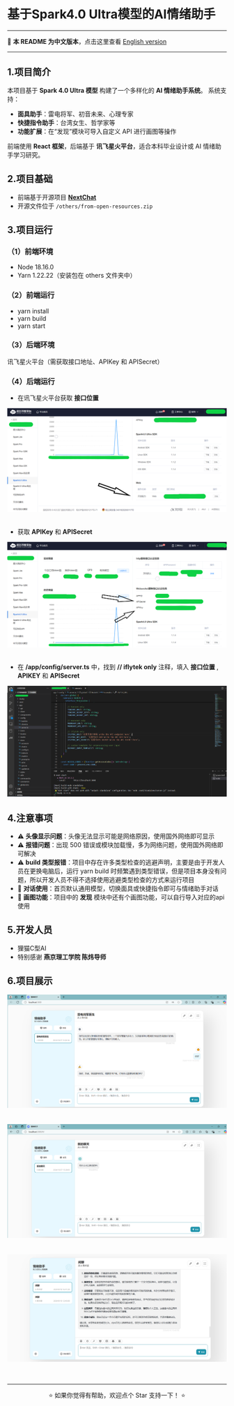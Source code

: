 # 基于Spark4.0 Ultra模型的AI情绪助手

---

📖 **本 README 为中文版本**，点击这里查看 [English version](./README_EN.md)  

---

## 1.项目简介
本项目基于 **Spark 4.0 Ultra 模型** 构建了一个多样化的 **AI 情绪助手系统**。
系统支持：
- **面具助手**：雷电将军、初音未来、心理专家  
- **快捷指令助手**：台湾女生、哲学家等  
- **功能扩展**：在“发现”模块可导入自定义 API 进行画图等操作  

前端使用 **React 框架**，后端基于 **讯飞星火平台**，适合本科毕业设计或 AI 情绪助手学习研究。

## 2.项目基础
- 前端基于开源项目 [**NextChat**](https://github.com/ChatGPTNextWeb/ChatGPT-Next-Web)  
- 开源文件位于 `/others/from-open-resources.zip`


## 3.项目运行
### （1）前端环境
- Node 18.16.0
- Yarn 1.22.22（安装包在 others 文件夹中）

### （2）前端运行
- yarn install
- yarn build
- yarn start

### （3）后端环境
讯飞星火平台（需获取接口地址、APIKey 和 APISecret）

### （4）后端运行
- 在讯飞星火平台获取 **接口位置**
<img src="/others/show1.png"/>
<br>
<br>

- 获取 **APIKey** 和 **APISecret**
  
<img src="/others/show22.png"/>
<br>
<br>

- 在 __/app/config/server.ts__ 中，找到 __// iflytek only__ 注释，填入 __接口位置__ , __APIKEY__ 和 __APISecret__

<img src="/others/show3.png"/>
<br>

## 4.注意事项
- ⚠️ **头像显示问题**：头像无法显示可能是网络原因，使用国外网络即可显示 
- ⚠️ **报错问题**：出现 500 错误或模块加载慢，多为网络问题，使用国外网络即可解决  
- ⚠️ **build 类型报错**：项目中存在许多类型检查的逃避声明，主要是由于开发人员在更换电脑后，运行 yarn build 时频繁遇到类型错误，但是项目本身没有问题，所以开发人员不得不选择使用逃避类型检查的方式来运行项目  
- 💬 **对话使用**：首页默认通用模型，切换面具或快捷指令即可与情绪助手对话  
- 🎨 **画图功能**：项目中的 __发现__ 模块中还有个画图功能，可以自行导入对应的api使用

## 5.开发人员
- 狸猫C型AI
- 特别感谢 **燕京理工学院 陈炜导师**

## 6.项目展示
<img src="/others/show4.png"/><br>
<br>
<br>
<img src="/others/show5.png"/><br>
<br>
<br>
<img src="/others/show6.png"/><br>
<br>
<br>

---

<p align="center">⭐️ 如果你觉得有帮助，欢迎点个 Star 支持一下！ ⭐️</p>
